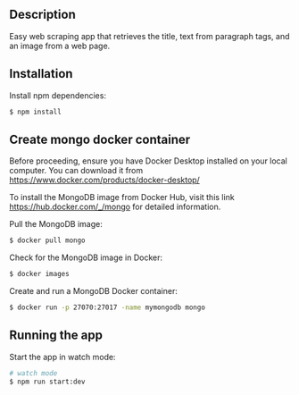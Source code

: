 ## Description

Easy web scraping app that retrieves the title, text from paragraph tags, and an image from a web page.

## Installation
Install npm dependencies:
```bash
$ npm install
```
## Create mongo docker container
Before proceeding, ensure you have Docker Desktop installed on your local computer. You can download it from https://www.docker.com/products/docker-desktop/

To install the MongoDB image from Docker Hub, visit this link https://hub.docker.com/_/mongo for detailed information.

Pull the MongoDB image:
```bash
$ docker pull mongo
```

Check for the MongoDB image in Docker:
```bash
$ docker images
```

Create and run a MongoDB Docker container:
```bash
$ docker run -p 27070:27017 -name mymongodb mongo
```

## Running the app
Start the app in watch mode:
```bash
# watch mode
$ npm run start:dev
```
